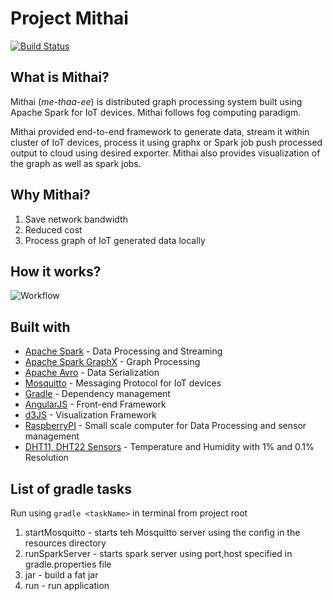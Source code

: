 # Project Mithai

[![Build Status](https://travis-ci.com/kaustubh-walokar/mithai.svg?token=Yu4haBFCKfHia5eAMyZo&branch=master)](https://travis-ci.com/kaustubh-walokar/mithai)

## What is Mithai?

Mithai (_me-thaa-ee_) is distributed graph processing system built using Apache Spark for IoT devices. Mithai follows fog computing paradigm. 

Mithai provided end-to-end framework to generate data, stream it within cluster of IoT devices, process it using graphx or Spark job push processed output to cloud using desired exporter. Mithai also provides visualization of the graph as well as spark jobs.

## Why Mithai?

1. Save network bandwidth
2. Reduced cost
3. Process graph of IoT generated data locally

## How it works?

![Workflow](./docs/images/workflow.png "Workflow")

## Built with

* [Apache Spark](http://spark.apache.org/) - Data Processing and Streaming
* [Apache Spark GraphX](http://spark.apache.org/graphx/) - Graph Processing 
* [Apache Avro](https://avro.apache.org/) - Data Serialization
* [Mosquitto](https://mosquitto.org/) - Messaging Protocol for IoT devices
* [Gradle](https://gradle.org/) - Dependency management
* [AngularJS](https://angularjs.org/) - Front-end Framework
* [d3JS](https://d3js.org/) - Visualization Framework
* [RaspberryPI](https://www.raspberrypi.org/) - Small scale computer for Data Processing and sensor management
* [DHT11, DHT22 Sensors](https://www.adafruit.com/product/386) - Temperature and Humidity with 1% and 0.1% Resolution

## List of gradle tasks

Run using ``` gradle <taskName> ``` in terminal from project root
 1. startMosquitto - starts teh Mosquitto server using the config in the resources directory
 2. runSparkServer - starts spark server using port,host specified in gradle.properties file
 3. jar - build a fat jar
 4. run - run application
